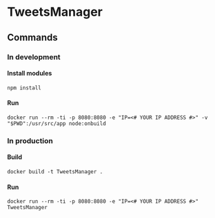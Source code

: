 # TweetsManager
## Commands
### In development
#### Install modules
`npm install`
#### Run
`docker run --rm -ti -p 8080:8080 -e "IP=<# YOUR IP ADDRESS #>" -v "$PWD":/usr/src/app node:onbuild`
### In production
#### Build
`docker build -t TweetsManager .`
#### Run
`docker run --rm -ti -p 8080:8080 -e "IP=<# YOUR IP ADDRESS #>" TweetsManager`
